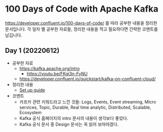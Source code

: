 # 100 Days of Code with Apache Kafka

https://developer.confluent.io/100-days-of-code/ 를 따라 공부한 내용을 정리한 문서입니다. 각 일자 별 공부한 자료들, 정리한 내용을 적고 필요하다면 간략한 코멘트를 남깁니다.

## Day 1 (20220612)

- 공부한 자료
  - https://kafka.apache.org/intro
    - https://youtu.be/FKgi3n-FyNU
  - https://developer.confluent.io/quickstart/kafka-on-confluent-cloud/
- 정리한 내용
  - [Set up guide](setup.md)
- 코멘트
  - 카프카 관련 키워드라고 느낀 것들: Logs, Events, Event streaming, Micro services, Topic, Durable, Real time analytic, Distributed, Scalable, Ecosystem
  - Kafka 공식 홈페이지의 intro 문서의 내용이 생각보다 좋았다.
  - Kafka 공식 문서 중 Design 문서는 꼭 읽어 보아야겠다.
